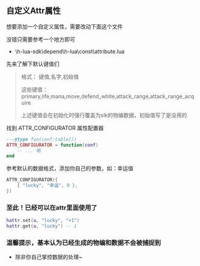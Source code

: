 ## 自定义Attr属性

想要添加一个自定义属性，需要改动下面这个文件

没错只需要参考一个地方即可

* \h-lua-sdk\depend\h-lua\const\attribute.lua

先来了解下默认键值们

> 格式： 键值,名字,初始值
>
> 这些键值：primary,life,mana,move,defend_white,attack_range,attack_range_acquire
>
> 上述键值会在初始化时强行覆盖为slk的物编数据，初始值写了是没用的

找到 ATTR_CONFIGURATOR 属性配置器

```lua
---@type fun(conf:table[])
ATTR_CONFIGURATOR = function(conf)
    -- ... 略
end
```

参考默认的数据格式，添加你自己的参数，如：幸运值

```lua
ATTR_CONFIGURATOR({
    { "lucky", "幸运", 0 },
})
```

### 至此！已经可以在attr里面使用了

```lua
hattr.set(u, "lucky", "+1")
hattr.get(u, "lucky") -- 1
```

### 温馨提示，基本认为已经生成的物编和数据不会被捕捉到

* 除非你自己掌控数据的处理~

